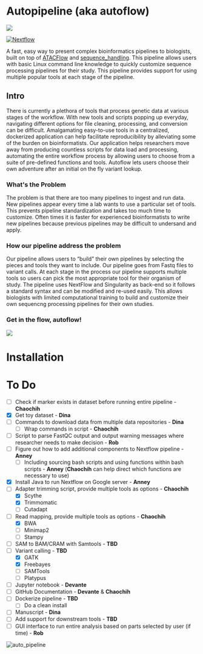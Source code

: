 # Autopipeline (aka autoflow)

![](https://raw.githubusercontent.com/NCBI-Hackathons/Autopipeline/master/images/logo.png)

[![Nextflow](https://img.shields.io/badge/nextflow-%E2%89%A50.30.0-brightgreen.svg)](https://www.nextflow.io/)

A fast, easy way to present complex bioinformatics pipelines to biologists, built on top of [ATACFlow](https://github.com/NCBI-Hackathons/ATACFlow) and [sequence_handling](https://github.com/MorrellLAB/sequence_handling). This pipeline allows users with basic Linux command line knowledge to quickly customize sequence processing pipelines for their study. This pipeline provides support for using multiple popular tools at each stage of the pipeline.

## Intro
There is currently a plethora of tools that process genetic data at various stages of the workflow. With new tools and scripts popping up everyday, navigating different options for file cleaning, processing, and conversion can be difficult. Amalgamating easy-to-use tools in a centralized, dockerized application can help facilitate reproducibility by alleviating some of the burden on bioinformatists. Our application helps researchers move away from producing countless scripts for data load and processing, automating the entire workflow process by allowing users to choose from a suite of pre-defined functions and tools. Autoflow lets users choose their own adventure after an initial on the fly variant lookup.

### What's the Problem
The problem is that there are too many pipelines to ingest and run data. New pipelines appear every time a lab wants to use a particular set of tools. This prevents pipeline standardization and takes too much time to customize. Often times it is faster for experienced bioinformatists to write new pipelines because previous pipelines may be difficult to undersand and apply.

### How our pipeline address the problem
Our pipeline allows users to “build” their own pipelines by selecting the pieces and tools they want to include. Our pipeline goes from Fastq files to variant calls. At each stage in the process our pipeline supports multiple tools so users can pick the most appropriate tool for their organism of study. The pipeline uses NextFlow and Singularity as back-end so it follows a standard syntax and can be modified and re-used easily. This allows biologists with limited computational training to build and customize their own sequencng processing pipelines for their own studies.

### Get in the flow, autoflow!

![](https://raw.githubusercontent.com/NCBI-Hackathons/Autopipeline/master/images/Flowchart_v2.png)

# Installation



# To Do
- [ ] Check if marker exists in dataset before running entire pipeline - **Chaochih**
- [x] Get toy dataset - **Dina**
- [ ] Commands to download data from multiple data repositories - **Dina**
    - [ ] Wrap commands in script - **Chaochih**
- [ ] Script to parse FastQC output and output warning messages where researcher needs to make decision - **Rob**
- [ ] Figure out how to add additional components to Nextflow pipeline - **Anney**
    - [ ] Including sourcing bash scripts and using functions within bash scripts - **Anney** (**Chaochih** can help direct which functions are necessary to use)
- [x] Install Java to run Nextflow on Google server - **Anney**
- [ ] Adapter trimming script, provide multiple tools as options - **Chaochih**
    - [x] Scythe
    - [x] Trimmomatic
    - [ ] Cutadapt
- [ ] Read mapping, provide multiple tools as options - **Chaochih**
    - [x] BWA
    - [ ] Minimap2
    - [ ] Stampy
- [ ] SAM to BAM/CRAM with Samtools - **TBD**
- [ ] Variant calling - **TBD**
    - [x] GATK
    - [x] Freebayes
    - [ ] SAMTools
    - [ ] Platypus
- [ ] Jupyter notebook - **Devante**
- [ ] GitHub Documentation - **Devante** & **Chaochih**
- [ ] Dockerize pipeline - **TBD**
    - [ ] Do a clean install
- [ ] Manuscript - **Dina**
- [ ] Add support for downstream tools - **TBD**
- [ ] GUI interface to run entire analysis based on parts selected by user (if time) - **Rob**

![auto_pipeline](https://user-images.githubusercontent.com/29574436/43094530-38ad445e-8e81-11e8-8d79-653be0fcd6b7.png)
